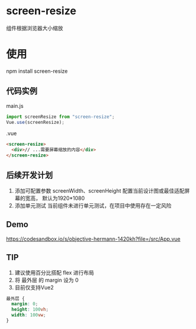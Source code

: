 # screen-resize

组件根据浏览器大小缩放

# 使用

npm install screen-resize

## 代码实例

main.js

```js
import screenResize from "screen-resize";
Vue.use(screenResize);
```

.vue

```html
<screen-resize>
  <div>// ...需要屏幕缩放的内容</div>
</screen-resize>
```

## 后续开发计划

1. 添加可配置参数 screenWidth、screenHeight 配置当前设计图或最佳适配屏幕的宽高，
   默认为1920*1080
2. 添加单元测试
   当前组件未进行单元测试，在项目中使用存在一定风险


## Demo

https://codesandbox.io/s/objective-hermann-1420kh?file=/src/App.vue

## TIP

1. 建议使用百分比搭配 flex 进行布局
2. 将 最外层 的 margin 设为 0
3. 目前仅支持Vue2

```css
最外层 {
  margin: 0;
  height: 100vh;
  width: 100vw;
}
```
